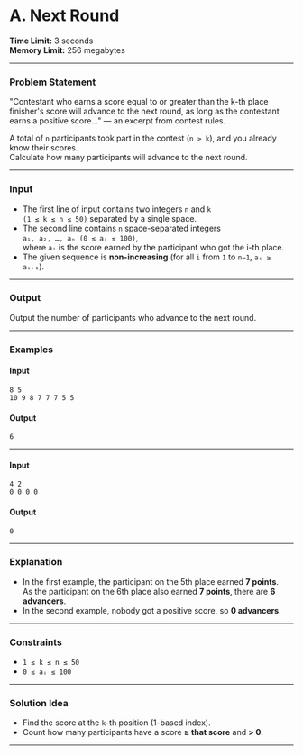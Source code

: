 # A. Next Round

**Time Limit:** 3 seconds  
**Memory Limit:** 256 megabytes  

---

### **Problem Statement**
"Contestant who earns a score equal to or greater than the k-th place finisher's score will advance to the next round, as long as the contestant earns a positive score..." — an excerpt from contest rules.

A total of `n` participants took part in the contest (`n ≥ k`), and you already know their scores.  
Calculate how many participants will advance to the next round.

---

### **Input**
- The first line of input contains two integers `n` and `k`  
  `(1 ≤ k ≤ n ≤ 50)` separated by a single space.
- The second line contains `n` space-separated integers  
  `a₁, a₂, …, aₙ (0 ≤ aᵢ ≤ 100)`,  
  where `aᵢ` is the score earned by the participant who got the i-th place.  
- The given sequence is **non-increasing** (for all `i` from `1` to `n−1`, `aᵢ ≥ aᵢ₊₁`).

---

### **Output**
Output the number of participants who advance to the next round.

---

### **Examples**

#### **Input**
```
8 5
10 9 8 7 7 7 5 5
```

#### **Output**
```
6
```

---

#### **Input**
```
4 2
0 0 0 0
```

#### **Output**
```
0
```

---

### **Explanation**
- In the first example, the participant on the 5th place earned **7 points**.  
  As the participant on the 6th place also earned **7 points**, there are **6 advancers**.
- In the second example, nobody got a positive score, so **0 advancers**.

---

### **Constraints**
- `1 ≤ k ≤ n ≤ 50`
- `0 ≤ aᵢ ≤ 100`

---

### **Solution Idea**
- Find the score at the `k`-th position (1-based index).
- Count how many participants have a score **≥ that score** and **> 0**.

---
